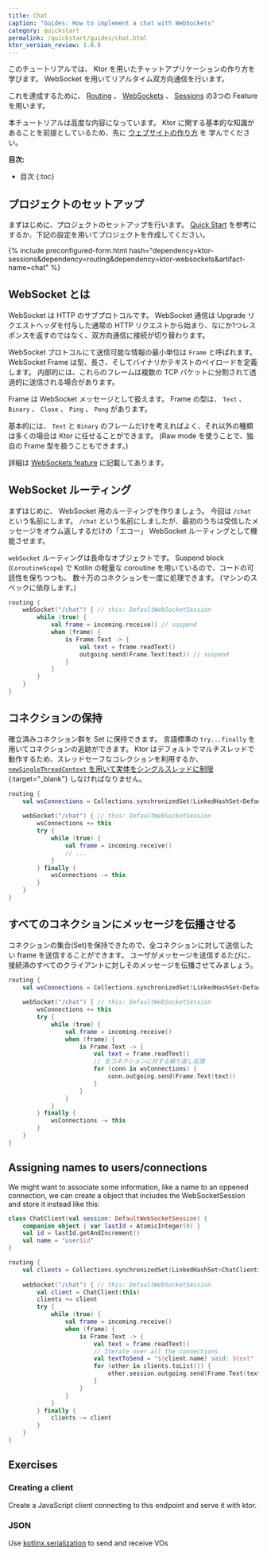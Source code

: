 ```yaml
---
title: Chat
caption: "Guides: How to implement a chat with WebSockets"
category: quickstart
permalink: /quickstart/guides/chat.html
ktor_version_review: 1.0.0
---
```



このチュートリアルでは、 Ktor を用いたチャットアプリケーションの作り方を学びます。
WebSocket を用いてリアルタイム双方向通信を行います。

これを達成するために、 [Routing] 、 [WebSockets] 、 [Sessions] の3つの Feature を用います。

[Routing]: /servers/features/routing.html
[WebSockets]: /servers/features/websockets.html
[Sessions]: /servers/features/sessions.html

本チュートリアルは高度な内容になっています。
Ktor に関する基本的な知識があることを前提としているため、先に [ウェブサイトの作り方](/quickstart/guides/website.html) を
学んでください。

**目次:**

* 目次
{:toc}

## プロジェクトのセットアップ

まずはじめに、プロジェクトのセットアップを行います。
[Quick Start](/quickstart/index.html) を参考にするか、下記の設定を用いてプロジェクトを作成してください。

{% include preconfigured-form.html hash="dependency=ktor-sessions&dependency=routing&dependency=ktor-websockets&artifact-name=chat" %}

## WebSocket とは

WebSocket は HTTP のサブプロトコルです。
WebSocket 通信は Upgrade リクエストヘッダを付与した通常の HTTP リクエストから始まり、なにか1つレスポンスを返すのではなく、双方向通信に接続が切り替わります。

WebSocket プロトコルにて送信可能な情報の最小単位は `Frame` と呼ばれます。
WebSocket Frame は型、長さ、そしてバイナリかテキストのペイロードを定義します。
内部的には、これらのフレームは複数の TCP パケットに分割されて透過的に送信される場合があります。

Frame は WebSocket メッセージとして扱えます。
Frame の型は、 `Text` 、 `Binary` 、 `Close` 、 `Ping` 、 `Pong` があります。

基本的には、 `Text` と `Binary` のフレームだけを考えればよく、それ以外の種類は多くの場合は Ktor に任せることができます。
(Raw mode を使うことで、独自の Frame 型を扱うこともできます。)

詳細は [WebSockets feature](/servers/features/websockets.html) に記載してあります。

## WebSocket ルーティング

まずはじめに、 WebSocket 用のルーティングを作りましょう。
今回は `/chat` という名前にします。
`/chat` という名前にしましたが、最初のうちは受信したメッセージをオウム返しするだけの「エコー」 WebSocket ルーティングとして機能させます。

`webSocket` ルーティングは長命なオブジェクトです。
Suspend block (`CoroutineScope`) で Kotlin の軽量な coroutine を用いているので、コードの可読性を保ちつつも、
数十万のコネクションを一度に処理できます。 (マシンのスペックに依存します。)

```kotlin
routing {
    webSocket("/chat") { // this: DefaultWebSocketSession
        while (true) {
            val frame = incoming.receive() // suspend
            when (frame) {
                is Frame.Text -> {
                    val text = frame.readText()
                    outgoing.send(Frame.Text(text)) // suspend
                }
            }
        }
    }
}
```

## コネクションの保持

確立済みコネクション群を Set に保持できます。
言語標準の `try...finally` を用いてコネクションの追跡ができます。
Ktor はデフォルトでマルチスレッドで動作するため、スレッドセーフなコレクションを利用するか、
[`newSingleThreadContext` を用いて実体をシングルスレッドに制限](https://github.com/Kotlin/kotlinx.coroutines/blob/master/coroutines-guide.md#coroutine-context-and-dispatchers){:target="_blank"}
しなければなりません。

```kotlin
routing {
    val wsConnections = Collections.synchronizedSet(LinkedHashSet<DefaultWebSocketSession>())
    
    webSocket("/chat") { // this: DefaultWebSocketSession
        wsConnections += this
        try {
            while (true) {
                val frame = incoming.receive()
                // ...
            }
        } finally {
            wsConnections -= this
        }
    }
}
```

## すべてのコネクションにメッセージを伝播させる

コネクションの集合(Set)を保持できたので、全コネクションに対して送信したい frame を送信することができます。
ユーザがメッセージを送信するたびに、接続済のすべてのクライアントに対しそのメッセージを伝播させてみましょう。

```kotlin
routing {
    val wsConnections = Collections.synchronizedSet(LinkedHashSet<DefaultWebSocketSession>())
    
    webSocket("/chat") { // this: DefaultWebSocketSession
        wsConnections += this
        try {
            while (true) {
                val frame = incoming.receive()
                when (frame) {
                    is Frame.Text -> {
                        val text = frame.readText()
                        // 全コネクションに対する繰り返し処理
                        for (conn in wsConnections) {
                            conn.outgoing.send(Frame.Text(text))
                        }
                    }
                }
            }
        } finally {
            wsConnections -= this
        }
    }
}
```

## Assigning names to users/connections

We might want to associate some information, like a name to an oppened connection,
we can create a object that includes the WebSocketSession and store it instead
like this:

```kotlin
class ChatClient(val session: DefaultWebSocketSession) {
    companion object { var lastId = AtomicInteger(0) }
    val id = lastId.getAndIncrement()
    val name = "user$id"
}

routing {
    val clients = Collections.synchronizedSet(LinkedHashSet<ChatClient>())
    
    webSocket("/chat") { // this: DefaultWebSocketSession
        val client = ChatClient(this)
        clients += client
        try {
            while (true) {
                val frame = incoming.receive()
                when (frame) {
                    is Frame.Text -> {
                        val text = frame.readText()
                        // Iterate over all the connections
                        val textToSend = "${client.name} said: $text"
                        for (other in clients.toList()) {
                            other.session.outgoing.send(Frame.Text(textToSend))
                        }
                    }
                }
            }
        } finally {
            clients -= client
        }
    }
}
```

## Exercises

### Creating a client

Create a JavaScript client connecting to this endpoint and serve it with ktor.

### JSON

Use [kotlinx.serialization](https://github.com/Kotlin/kotlinx.serialization) to send and receive VOs

